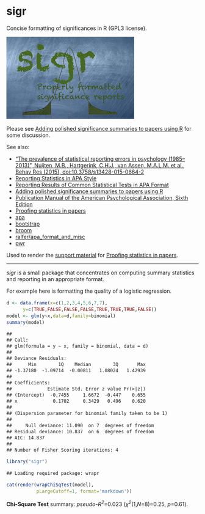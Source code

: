 
<!-- README.md is generated from README.Rmd. Please edit that file -->
sigr
====

Concise formatting of significances in R (GPL3 license).

![](https://github.com/WinVector/sigr/raw/master/tools/sigr.png)

Please see [Adding polished significance summaries to papers using R](http://www.win-vector.com/blog/2016/10/adding-polished-significance-summaries-to-papers-using-r/) for some discussion.

See also:

-   [“The prevalence of statistical reporting errors in psychology (1985–2013)”, Nuijten, M.B., Hartgerink, C.H.J., van Assen, M.A.L.M. et al., Behav Res (2015), doi:10.3758/s13428-015-0664-2](http://link.springer.com/article/10.3758%2Fs13428-015-0664-2)
-   [Reporting Statistics in APA Style](http://my.ilstu.edu/~jhkahn/apastats.html)
-   [Reporting Results of Common Statistical Tests in APA Format](https://depts.washington.edu/psych/files/writing_center/stats.pdf)
-   [Adding polished significance summaries to papers using R](http://www.win-vector.com/blog/2016/10/adding-polished-significance-summaries-to-papers-using-r/)
-   [Publication Manual of the American Psychological Association, Sixth Edition](http://www.apastyle.org/manual/)
-   [Proofing statistics in papers](http://www.win-vector.com/blog/2016/10/proofing-statistics-in-papers/)
-   [apa](https://CRAN.R-project.org/package=apa)
-   [bootstrap](https://CRAN.R-project.org/package=bootstrap)
-   [broom](https://cran.r-project.org/package=broom)
-   [ralfer/apa\_format\_and\_misc](https://github.com/ralfer/apa_format_and_misc)
-   [pwr](https://CRAN.R-project.org/package=pwr)

Used to render the [support material](http://www.win-vector.com/blog/2016/10/proofing-statistics-in-papers/) for [Proofing statistics in papers](http://www.win-vector.com/blog/2016/10/proofing-statistics-in-papers/).

------------------------------------------------------------------------

*sigr* is a small package that concentrates on computing summary statistics and reporting in an appropriate format.

For example here is formatting the quality of a logistic regression.

``` r
d <- data.frame(x=c(1,2,3,4,5,6,7,7),
      y=c(TRUE,FALSE,FALSE,FALSE,TRUE,TRUE,TRUE,FALSE))
model <- glm(y~x,data=d,family=binomial)
summary(model)
```

    ## 
    ## Call:
    ## glm(formula = y ~ x, family = binomial, data = d)
    ## 
    ## Deviance Residuals: 
    ##      Min        1Q    Median        3Q       Max  
    ## -1.37180  -1.09714  -0.00811   1.08024   1.42939  
    ## 
    ## Coefficients:
    ##             Estimate Std. Error z value Pr(>|z|)
    ## (Intercept)  -0.7455     1.6672  -0.447    0.655
    ## x             0.1702     0.3429   0.496    0.620
    ## 
    ## (Dispersion parameter for binomial family taken to be 1)
    ## 
    ##     Null deviance: 11.090  on 7  degrees of freedom
    ## Residual deviance: 10.837  on 6  degrees of freedom
    ## AIC: 14.837
    ## 
    ## Number of Fisher Scoring iterations: 4

``` r
library("sigr")
```

    ## Loading required package: wrapr

``` r
cat(render(wrapChiSqTest(model),
           pLargeCutoff=1, format='markdown'))
```

**Chi-Square Test** summary: *pseudo-<i>R<sup>2</sup></i>*=0.023 (<i>χ<sup>2</sup></i>(1,*N*=8)=0.25, *p*=0.61).
